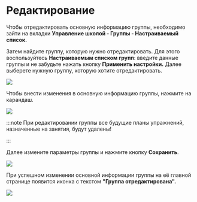 # Редактирование

Чтобы отредактировать основную информацию группы, необходимо зайти на вкладки **Управление школой - Группы - Настраиваемый список.**

Затем найдите группу, которую нужно отредактировать. Для этого воспользуйтесь **Настраиваемым списком групп**: введите данные группы и не забудьте нажать кнопку **Применить настройки.** Далее выберете нужную группу, которую хотите отредактировать.

![](<../../../.gitbook/assets/Screenshot\_265 (1).png>)

Чтобы внести изменения в основную информацию группы, нажмите на карандаш.

![](../../../.gitbook/assets/Screenshot\_294.png)

:::note
При редактировании группы все будущие планы упражнений, назначенные на занятия, будут удалены!

:::

Далее измените параметры группы и нажмите кнопку **Сохранить**.

![](../../../.gitbook/assets/Screenshot\_268.png)

При успешном изменении основной информации группы на её главной странице появится иконка с текстом **"Группа отредактирована".**

![](../../../.gitbook/assets/Screenshot\_269.png)

